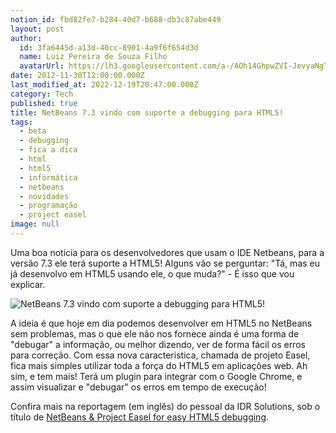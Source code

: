 ```yaml
---
notion_id: fbd82fe7-b284-40d7-b688-db3c87abe449
layout: post
author:
  id: 3fa6445d-a13d-40cc-8901-4a9f6f654d3d
  name: Luiz Pereira de Souza Filho
  avatarUrl: https://lh3.googleusercontent.com/a-/AOh14GhpwZVI-JevyaNgTdlrOT6YN20cI6V9Kxtq38Ij8AQ=s100
date: 2012-11-30T12:00:00.000Z
last_modified_at: 2022-12-19T20:47:00.000Z
category: Tech
published: true
title: NetBeans 7.3 vindo com suporte a debugging para HTML5!
tags:
  - beta
  - debugging
  - fica a dica
  - html
  - html5
  - informática
  - netbeans
  - novidades
  - programação
  - project easel
image: null
---
```


Uma boa notícia para os desenvolvedores que usam o IDE Netbeans, para a versão 7.3 ele terá suporte a HTML5! Alguns vão se perguntar: "Tá, mas eu já desenvolvo em HTML5 usando ele, o que muda?" - É isso que vou explicar.

![NetBeans 7.3 vindo com suporte a debugging para HTML5!](http://blog.idrsolutions.com/wp-content/uploads/2012/10/NewProject.png)

A ideia é que hoje em dia podemos desenvolver em HTML5 no NetBeans sem problemas, mas o que ele não nos fornece ainda é uma forma de "debugar" a informação, ou melhor dizendo, ver de forma fácil os erros para correção. Com essa nova caracteristica, chamada de projeto Easel, fica mais simples utilizar toda a força do HTML5 em aplicações web. Ah sim, e tem mais! Terá um plugin para integrar com o Google Chrome, e assim visualizar e "debugar" os erros em tempo de execução!

Confira mais na reportagem (em inglês) do pessoal da IDR Solutions, sob o título de [NetBeans & Project Easel for easy HTML5 debugging](http://blog.idrsolutions.com/2012/10/netbeans-project-easel-for-easy-html5-debugging/).

